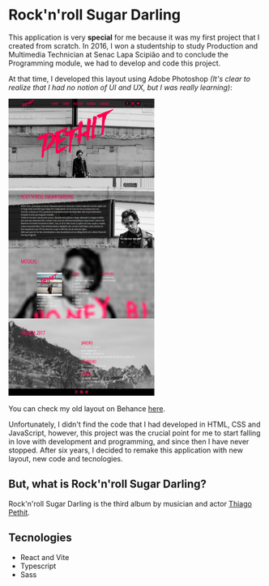 # Rock'n'roll Sugar Darling

This application is very **special** for me because it was my first project that I created from scratch. In 2016, I won a studentship to study Production and Multimedia Technician at Senac Lapa Scipião and to conclude the Programming module, we had to develop and code this project.

At that time, I developed this layout using Adobe Photoshop *(It's clear to realize that I had no notion of UI and UX, but I was really learning)*:

<img src="./public/0f999978586015.5ca93be5a36ef.png" />

You can check my old layout on Behance [here](https://www.behance.net/gallery/78586015/SITE-THIAGO-PETHIT-2017). 

Unfortunately, I didn't find the code that I had developed in HTML, CSS and JavaScript, however, this project was the crucial point for me to start falling in love with development and programming, and since then I have never stopped. After six years, I decided to remake this application with new layout, new code and tecnologies. 

## But, what is Rock'n'roll Sugar Darling?
Rock'n'roll Sugar Darling is the third album by musician and actor [Thiago Pethit](https://pt.wikipedia.org/wiki/Thiago_Pethit).

## Tecnologies
- React and Vite
- Typescript
- Sass
